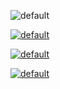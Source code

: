 ![default](https://user-images.githubusercontent.com/8466209/200012043-620aa039-3b72-4165-83ad-e35d3d972a1b.png)

[![default](https://user-images.githubusercontent.com/8466209/200002482-af3ef796-e71b-426c-b71d-1bd732ba5c6e.png)](https://gist.github.com/eq19/f1af4317b619154719546e615aaa2155#file-6_pattern-md)

[![default](https://user-images.githubusercontent.com/8466209/200007203-bdea0db7-7825-4f34-b8c2-a1b5baf99b87.png)](https://eq19.github.io/)

[![default](https://user-images.githubusercontent.com/8466209/200003416-da978633-24fb-4e8d-aa12-5c18fee76667.png)](https://github.com/eq19)

